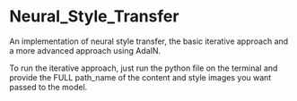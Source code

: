# Neural_Style_Transfer
An implementation of neural style transfer, the basic iterative approach and a more advanced approach using AdaIN.

To run the iterative approach, just run the python file on the terminal and provide the FULL path_name of the content and style images you want passed to the model.
